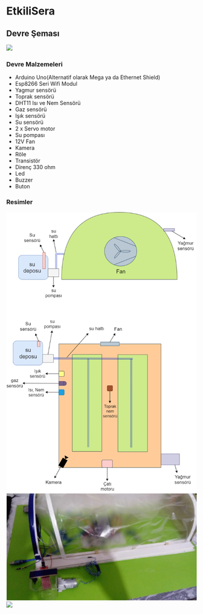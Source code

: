 # EtkiliSera

## Devre Şeması
![](devreseması.png)

### Devre Malzemeleri
- Arduino Uno(Alternatif olarak Mega ya da Ethernet Shield) 
- Esp8266 Seri  Wifi Modul 
- Yagmur sensörü 
- Toprak sensörü 
- DHT11 Isı ve Nem Sensörü 
- Gaz sensörü 
- Işık sensörü 
- Su sensörü 
- 2 x Servo motor 
- Su pompası 
- 12V Fan 
- Kamera
- Röle 
- Transistör 
- Direnç 330 ohm 
- Led 
- Buzzer 
- Buton 

### Resimler
![](prototip.png)
![](image1.png)
![](image2.png)
